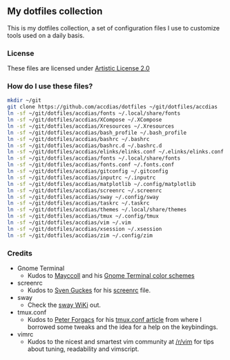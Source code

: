 ## My dotfiles collection

This is my dotfiles collection, a set of configuration files I use to customize tools used on a daily basis.

### License

These files are licensed under [Artistic License 2.0](LICENSE.txt)

### How do I use these files?


```sh
mkdir ~/git
git clone https://github.com/accdias/dotfiles ~/git/dotfiles/accdias
ln -sf ~/git/dotfiles/accdias/fonts ~/.local/share/fonts
ln -sf ~/git/dotfiles/accdias/XCompose ~/.XCompose
ln -sf ~/git/dotfiles/accdias/Xresources ~/.Xresources
ln -sf ~/git/dotfiles/accdias/bash_profile ~/.bash_profile
ln -sf ~/git/dotfiles/accdias/bashrc ~/.bashrc
ln -sf ~/git/dotfiles/accdias/bashrc.d ~/.bashrc.d
ln -sf ~/git/dotfiles/accdias/elinks/elinks.conf ~/.elinks/elinks.conf
ln -sf ~/git/dotfiles/accdias/fonts ~/.local/share/fonts
ln -sf ~/git/dotfiles/accdias/fonts.conf ~/.fonts.conf
ln -sf ~/git/dotfiles/accdias/gitconfig ~/.gitconfig
ln -sf ~/git/dotfiles/accdias/inputrc ~/.inputrc
ln -sf ~/git/dotfiles/accdias/matplotlib ~/.config/matplotlib
ln -sf ~/git/dotfiles/accdias/screenrc ~/.screenrc
ln -sf ~/git/dotfiles/accdias/sway ~/.config/sway
ln -sf ~/git/dotfiles/accdias/taskrc ~/.taskrc
ln -sf ~/git/dotfiles/accdias/themes ~/.local/share/themes
ln -sf ~/git/dotfiles/accdias/tmux ~/.config/tmux
ln -sf ~/git/dotfiles/accdias/vim ~/.vim
ln -sf ~/git/dotfiles/accdias/xsession ~/.xsession
ln -sf ~/git/dotfiles/accdias/zim ~/.config/zim
```

### Credits

- Gnome Terminal
  * Kudos to [Mayccoll](https://github.com/Mayccoll) and his [Gnome Terminal color schemes](https://github.com/Mayccoll/Gogh/blob/master/content/themes.md)
- screenrc
  * Kudos to [Sven Guckes](http://www.guckes.net) for his [screenrc](http://www.guckes.net/Setup/screenrc) file.
- sway
  * Check the [sway WiKi](https://github.com/swaywm/sway/wiki) out.
- tmux.conf
  * Kudos to [Peter Forgacs](http://peterforgacs.github.io) for his [tmux.conf article](http://peterforgacs.github.io/2017/04/25/Tmux/) from where I borrowed some tweaks and the idea for a help on the keybindings.
- vimrc
  * Kudos to the nicest and smartest vim community at [/r/vim](https://www.reddit.com/r/vim) for tips about tuning, readability and vimscript.
